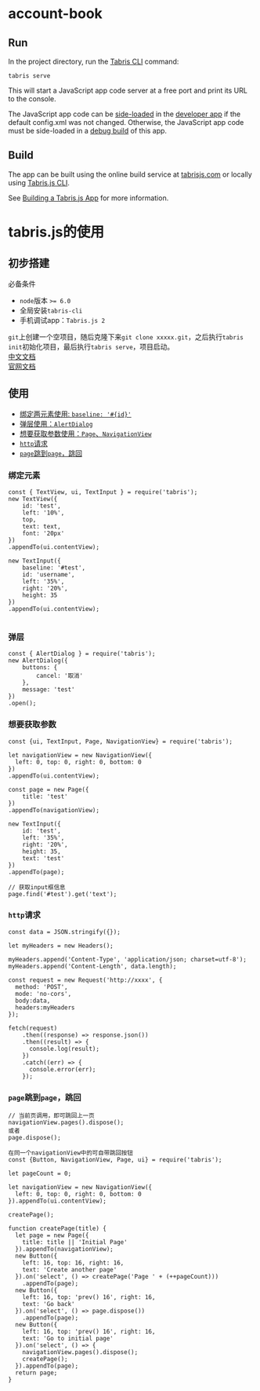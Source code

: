 # account-book

## Run

In the project directory, run the [Tabris CLI](https://www.npmjs.com/package/tabris-cli) command:

```
tabris serve
```

This will start a JavaScript app code server at a free port and print its URL to the console.

The JavaScript app code can be [side-loaded](https://tabrisjs.com/documentation/2.0/developer-app.html#the-developer-console) in the [developer app](https://tabrisjs.com/documentation/2.0/developer-app.html) if the default config.xml was not changed. Otherwise, the JavaScript app code must be side-loaded in a [debug build](https://tabrisjs.com/documentation/2.0/build.html#building-a-tabrisjs-app) of this app.

## Build

The app can be built using the online build service at [tabrisjs.com](https://tabrisjs.com) or locally using [Tabris.js CLI](https://www.npmjs.com/package/tabris-cli).

See [Building a Tabris.js App](https://tabrisjs.com/documentation/2.0/build.html) for more information.

# tabris.js的使用

## 初步搭建

必备条件

-  `node`版本 `>= 6.0`
-  全局安装`tabris-cli`
-  手机调试app：`Tabris.js 2`

`git`上创建一个空项目，随后克隆下来`git clone xxxxx.git`，之后执行`tabris init`初始化项目，最后执行`tabris serve`，项目启动。  
[中文文档](https://youjingyu.github.io/Tabris-Documention/)  
[官网文档](https://tabrisjs.com/documentation/latest/)

## 使用

-  <a href='#2.1'>绑定两元素使用: `baseline: '#{id}'`</a>
-  <a href='#2.2'>弹层使用：`AlertDialog`</a>
-  <a href='#2.3'>想要获取参数使用：`Page`、`NavigationView`</a>
-  <a href='#2.4'>`http`请求</a>
-  <a href='#2.5'>`page`跳到`page`，跳回</a>

### <a name='2.1'></a>绑定元素

```
const { TextView, ui, TextInput } = require('tabris');
new TextView({
	id: 'test',
	left: '10%', 
	top,
	text: text,
	font: '20px'
})
.appendTo(ui.contentView);

new TextInput({
    baseline: '#test',
    id: 'username',
    left: '35%', 
    right: '20%',
    height: 35
})
.appendTo(ui.contentView);
    
```

### <a name='#2.2'></a>弹层

```
const { AlertDialog } = require('tabris');
new AlertDialog({
	buttons: {
	    cancel: '取消'
	},
	message: 'test'
})
.open();
```

### <a name='2.3'></a>想要获取参数

```
const {ui, TextInput, Page, NavigationView} = require('tabris');

let navigationView = new NavigationView({
  left: 0, top: 0, right: 0, bottom: 0
})
.appendTo(ui.contentView);
	
const page = new Page({
    title: 'test'
})
.appendTo(navigationView);

new TextInput({
    id: 'test',
    left: '35%', 
    right: '20%',
    height: 35,
    text: 'test'
})
.appendTo(page);

// 获取input框信息
page.find('#test').get('text');
```

### <a name='2.4'></a>`http`请求

```
const data = JSON.stringify({});

let myHeaders = new Headers();

myHeaders.append('Content-Type', 'application/json; charset=utf-8');
myHeaders.append('Content-Length', data.length);

const request = new Request('http://xxxx', {
  method: 'POST', 
  mode: 'no-cors',
  body:data,
  headers:myHeaders
});

fetch(request)
	.then((response) => response.json())
	.then((result) => {
	  console.log(result);
	})
	.catch((err) => {
	  console.error(err);
	});
```

### <a name='2.5'></a>`page`跳到`page`，跳回

```
// 当前页调用，即可跳回上一页
navigationView.pages().dispose();
或者
page.dispose();

在同一个navigationView中的可自带跳回按钮
const {Button, NavigationView, Page, ui} = require('tabris');

let pageCount = 0;

let navigationView = new NavigationView({
  left: 0, top: 0, right: 0, bottom: 0
}).appendTo(ui.contentView);

createPage();

function createPage(title) {
  let page = new Page({
    title: title || 'Initial Page'
  }).appendTo(navigationView);
  new Button({
    left: 16, top: 16, right: 16,
    text: 'Create another page'
  }).on('select', () => createPage('Page ' + (++pageCount)))
    .appendTo(page);
  new Button({
    left: 16, top: 'prev() 16', right: 16,
    text: 'Go back'
  }).on('select', () => page.dispose())
    .appendTo(page);
  new Button({
    left: 16, top: 'prev() 16', right: 16,
    text: 'Go to initial page'
  }).on('select', () => {
    navigationView.pages().dispose();
    createPage();
  }).appendTo(page);
  return page;
}

```